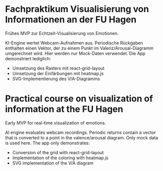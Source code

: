 # Fachpraktikum Visualisierung von Informationen an der FU Hagen

Frühes MVP zur Echtzeit-Visualisierung von Emotionen.

KI-Engine wertet Webcam-Aufnahmen aus. Periodische Rückgaben enthalten einen Vektor, der zu einem Punkt im Valenz/Arousal-Diagramm umgerechnet wird. Hier werden nur Mock-Daten verwendet. Die App demonstriert lediglich:
 - Umsetzung des Rasters mit react-grid-layout
 - Umsetzung der Einfärbungen mit heatmap.js
 - SVG-Implementierung des V/A-Diagramms

# Practical course on visualization of information at the FU Hagen

Early MVP for real-time visualization of emotions.

AI engine evaluates webcam recordings. Periodic returns contain a vector that is converted to a point in the valence/arousal diagram. Only mock data is used here. The app only demonstrates:
 - Conversion of the grid with react-grid-layout
 - Implementation of the coloring with heatmap.js
 - SVG implementation of the V/A diagram
